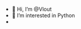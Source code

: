 - 👋 Hi, I’m @Vlout
- 👀 I’m interested in Python
- 
<!---
Vlout/Vlout is a ✨ special ✨ repository because its `README.md` (this file) appears on your GitHub profile.
You can click the Preview link to take a look at your changes.
--->
